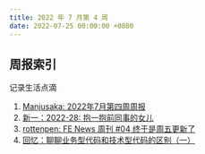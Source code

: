 ```yaml
---
title: 2022 年 7 月第 4 周
date: 2022-07-25 00:00:00 +0800
---
```


## 周报索引

记录生活点滴

<!--more-->

1. [Manjusaka: 2022年7月第四周周报](https://www.manjusaka.blog/weekly/2022-07-week4.html)
2. [新一：2022-28: 抱一抱前同事的女儿](https://awing.notion.site/2022-28-46d7c2a53d1544eb9a8625c51a30d642)
3. [rottenpen: FE News 周刊 #04 终于是周五更新了](https://rottenpen.zhubai.love/posts/2162282687895924736)
4. [回忆：聊聊业务型代码和技术型代码的区别（一）](https://retros.zhubai.love/posts/2162931965920395264)

